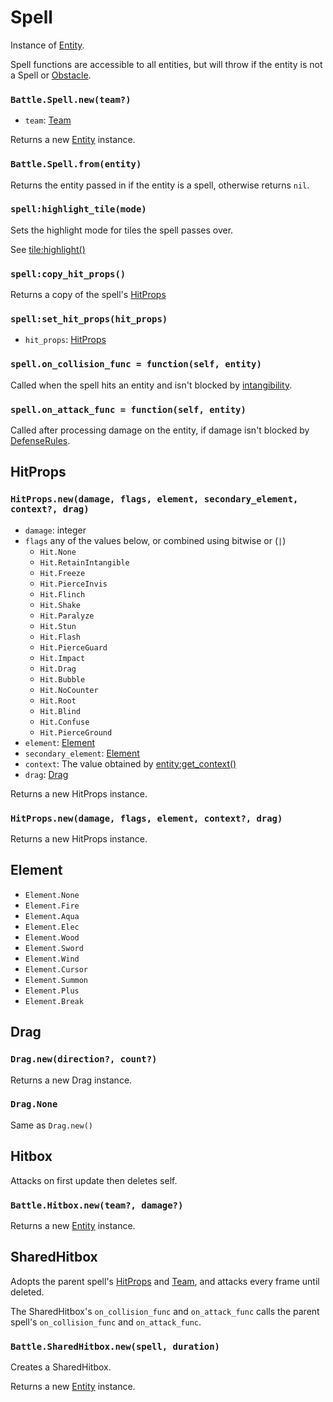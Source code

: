 # Spell

Instance of [Entity](/docs/client/lua-api/entity).

Spell functions are accessible to all entities, but will throw if the entity is not a Spell or [Obstacle](/docs/client/lua-api/obstacle).

### `Battle.Spell.new(team?)`

- `team`: [Team](/docs/client/lua-api/entity#entityset_teamteam)

Returns a new [Entity](/docs/client/lua-api/entity) instance.

### `Battle.Spell.from(entity)`

Returns the entity passed in if the entity is a spell, otherwise returns `nil`.

### `spell:highlight_tile(mode)`

Sets the highlight mode for tiles the spell passes over.

See [tile:highlight()](/docs/client/lua-api/field#tilehighlightmode)

### `spell:copy_hit_props()`

Returns a copy of the spell's [HitProps](#hitprops)

### `spell:set_hit_props(hit_props)`

- `hit_props`: [HitProps](#hitprops)

### `spell.on_collision_func = function(self, entity)`

Called when the spell hits an entity and isn't blocked by [intangibility](/docs/client/lua-api/living#livingset_intangibleintangible-intangible_rule).

### `spell.on_attack_func = function(self, entity)`

Called after processing damage on the entity, if damage isn't blocked by [DefenseRules](/docs/client/lua-api/living#defenserule).

## HitProps

### `HitProps.new(damage, flags, element, secondary_element, context?, drag)`

- `damage`: integer
- `flags` any of the values below, or combined using bitwise or (`|`)
  - `Hit.None`
  - `Hit.RetainIntangible`
  - `Hit.Freeze`
  - `Hit.PierceInvis`
  - `Hit.Flinch`
  - `Hit.Shake`
  - `Hit.Paralyze`
  - `Hit.Stun`
  - `Hit.Flash`
  - `Hit.PierceGuard`
  - `Hit.Impact`
  - `Hit.Drag`
  - `Hit.Bubble`
  - `Hit.NoCounter`
  - `Hit.Root`
  - `Hit.Blind`
  - `Hit.Confuse`
  - `Hit.PierceGround`
- `element`: [Element](/docs/client/lua-api/spell#element)
- `secondary_element`: [Element](/docs/client/lua-api/spell#element)
- `context`: The value obtained by [entity:get_context()](/docs/client/lua-api/entity#entityget_context)
- `drag`: [Drag](#drag)

Returns a new HitProps instance.

### `HitProps.new(damage, flags, element, context?, drag)`

Returns a new HitProps instance.

## Element

- `Element.None`
- `Element.Fire`
- `Element.Aqua`
- `Element.Elec`
- `Element.Wood`
- `Element.Sword`
- `Element.Wind`
- `Element.Cursor`
- `Element.Summon`
- `Element.Plus`
- `Element.Break`

## Drag

### `Drag.new(direction?, count?)`

Returns a new Drag instance.

### `Drag.None`

Same as `Drag.new()`

## Hitbox

Attacks on first update then deletes self.

### `Battle.Hitbox.new(team?, damage?)`

Returns a new [Entity](/docs/client/lua-api/entity) instance.

## SharedHitbox

Adopts the parent spell's [HitProps](#hitprops) and [Team](/docs/client/lua-api/entity#entityset_teamteam), and attacks every frame until deleted.

The SharedHitbox's `on_collision_func` and `on_attack_func` calls the parent spell's `on_collision_func` and `on_attack_func`.

### `Battle.SharedHitbox.new(spell, duration)`

Creates a SharedHitbox.

Returns a new [Entity](/docs/client/lua-api/entity) instance.
